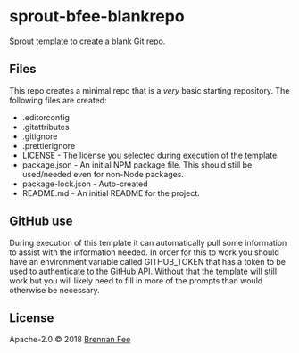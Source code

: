 # sprout-bfee-blankrepo

[Sprout](https://github.com/carrot/sprout) template to create a blank Git repo.

## Files

This repo creates a minimal repo that is a _very_ basic starting repository. The following files are
created:

*   .editorconfig
*   .gitattributes
*   .gitignore
*   .prettierignore
*   LICENSE - The license you selected during execution of the template.
*   package.json - An initial NPM package file. This should still be used/needed even for non-Node
    packages.
*   package-lock.json - Auto-created
*   README.md - An initial README for the project.

## GitHub use

During execution of this template it can automatically pull some information to assist with the
information needed. In order for this to work you should have an environment variable called
GITHUB_TOKEN that has a token to be used to authenticate to the GitHub API. Without that the
template will still work but you will likely need to fill in more of the prompts than would
otherwise be necessary.

## License

Apache-2.0 © 2018 [Brennan Fee](https://github.com/brennanfee)
